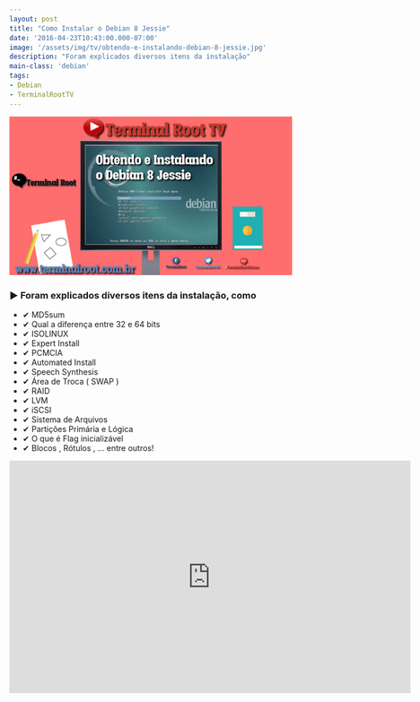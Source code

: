```yaml
---
layout: post
title: "Como Instalar o Debian 8 Jessie"
date: '2016-04-23T10:43:00.000-07:00'
image: '/assets/img/tv/obtendo-e-instalando-debian-8-jessie.jpg'
description: "Foram explicados diversos itens da instalação"
main-class: 'debian'
tags:
- Debian
- TerminalRootTV
---
```


![Como Instalar o Debian 8 Jessie](/assets/img/tv/obtendo-e-instalando-debian-8-jessie.jpg "Como Instalar o Debian 8 Jessie")

### ▶ Foram explicados diversos itens da instalação, como

+ ✔ MD5sum
+ ✔ Qual a diferença entre 32 e 64 bits
+ ✔ ISOLINUX
+ ✔ Expert Install
+ ✔ PCMCIA
+ ✔ Automated Install
+ ✔ Speech Synthesis
+ ✔ Área de Troca ( SWAP )
+ ✔ RAID
+ ✔ LVM
+ ✔ iSCSI
+ ✔ Sistema de Arquivos
+ ✔ Partições Primária e Lógica
+ ✔ O que é Flag inicializável
+ ✔ Blocos , Rótulos , ... entre outros!

<iframe width="715" height="415" src="https://www.youtube.com/embed/mwS6HwQbxVA" frameborder="0" allowfullscreen></iframe>
